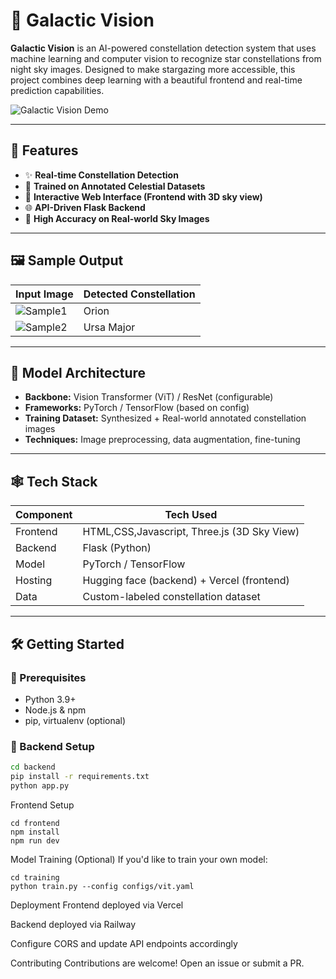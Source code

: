 # 🌌 Galactic Vision

**Galactic Vision** is an AI-powered constellation detection system that uses machine learning and computer vision to recognize star constellations from night sky images. Designed to make stargazing more accessible, this project combines deep learning with a beautiful frontend and real-time prediction capabilities.

![Galactic Vision Demo](demo.gif) <!-- Optional demo GIF or image -->

---

## 🚀 Features

- ✨ **Real-time Constellation Detection**
- 🧠 **Trained on Annotated Celestial Datasets**
- 📱 **Interactive Web Interface (Frontend with 3D sky view)**
- 🌐 **API-Driven Flask Backend**
- 🎯 **High Accuracy on Real-world Sky Images**

---

## 🖼️ Sample Output

| Input Image | Detected Constellation |
|-------------|------------------------|
| ![Sample1](samples/sample1.jpg) | Orion |
| ![Sample2](samples/sample2.jpg) | Ursa Major |

---

## 🧠 Model Architecture

- **Backbone:** Vision Transformer (ViT) / ResNet (configurable)
- **Frameworks:** PyTorch / TensorFlow (based on config)
- **Training Dataset:** Synthesized + Real-world annotated constellation images
- **Techniques:** Image preprocessing, data augmentation, fine-tuning

---

## 🕸️ Tech Stack

| Component   | Tech Used                                  |
|------------|---------------------------------------------|
| Frontend   | HTML,CSS,Javascript, Three.js (3D Sky View) |
| Backend    | Flask (Python)                              |
| Model      | PyTorch / TensorFlow                        |
| Hosting    | Hugging face (backend) + Vercel (frontend)  |
| Data       | Custom-labeled constellation dataset        |

---

## 🛠️ Getting Started

### 🔧 Prerequisites

- Python 3.9+
- Node.js & npm
- pip, virtualenv (optional)

### 🐍 Backend Setup

```bash
cd backend
pip install -r requirements.txt
python app.py
```
 Frontend Setup
 ```
cd frontend
npm install
npm run dev
```

Model Training (Optional)
If you'd like to train your own model:
```
cd training
python train.py --config configs/vit.yaml
```

Deployment
Frontend deployed via Vercel

Backend deployed via Railway

Configure CORS and update API endpoints accordingly

Contributing
Contributions are welcome! Open an issue or submit a PR.
